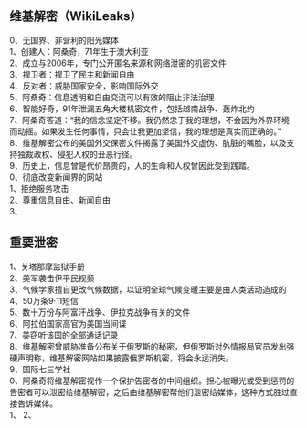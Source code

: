 
## 维基解密（WikiLeaks）

0、无国界、非营利的阳光媒体      
1、创建人：阿桑奇，71年生于澳大利亚       
2、成立与2006年，专门公开匿名来源和网络泄密的机密文件      
3、捍卫者：捍卫了民主和新闻自由      
4、反对者：威胁国家安全，影响国际外交     
5、阿桑奇：信息透明和自由交流可以有效的阻止非法治理     
6、智能好奇，91年泄漏五角大楼机密文件，包括越南战争、轰炸北约      
7、阿桑奇答道：“我的信念坚定不移。我仍然忠于我的理想，不会因为外界环境而动摇。如果发生任何事情，只会让我更加坚信，我的理想是真实而正确的。”    
8、维基解密公布的美国外交保密文件揭露了美国外交虚伪、肮脏的嘴脸，以及支持独裁政权、侵犯人权的丑恶行径。     
9、历史上，信息曾是代价昂贵的，人的生命和人权曾因此受到践踏。     
0、彻底改变新闻界的网站      
1、拒绝服务攻击  
2、尊重信息自由、新闻自由  
3、  

## 重要泄密 
1、关塔那摩监狱手册     
2、美军袭击伊平民视频     
3、气候学家擅自更改气候数据，以证明全球气候变暖主要是由人类活动造成的     
4、50万条9·11短信    
5、数十万份与阿富汗战争、伊拉克战争有关的文件    
6、阿拉伯国家高官为美国当间谍      
7、美窃听该国的全部通话记录     
8、维基解密曾威胁准备公布关于俄罗斯的秘密，但俄罗斯对外情报局官员发出强硬声明称，维基解密网站如果披露俄罗斯机密，将会永远消失。   
9、国际七三学社     
0、阿桑奇将维基解密视作一个保护告密者的中间组织。担心被曝光或受到惩罚的告密者可以泄密给维基解密，之后由维基解密帮他们泄密给媒体，这种方式胜过直接告诉媒体。  
1、
2、

